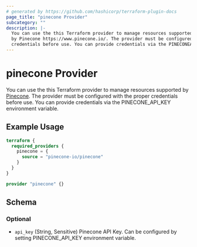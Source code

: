 ```yaml
---
# generated by https://github.com/hashicorp/terraform-plugin-docs
page_title: "pinecone Provider"
subcategory: ""
description: |-
  You can use the this Terraform provider to manage resources supported
  by Pinecone https://www.pinecone.io/. The provider must be configured with the proper
  credentials before use. You can provide credentials via the PINECONEAPIKEY environment variable.
---
```


# pinecone Provider

You can use the this Terraform provider to manage resources supported 
by [Pinecone](https://www.pinecone.io/). The provider must be configured with the proper 
credentials before use. You can provide credentials via the PINECONE_API_KEY environment variable.

## Example Usage

```terraform
terraform {
  required_providers {
    pinecone = {
      source = "pinecone-io/pinecone"
    }
  }
}

provider "pinecone" {}
```

<!-- schema generated by tfplugindocs -->
## Schema

### Optional

- `api_key` (String, Sensitive) Pinecone API Key. Can be configured by setting PINECONE_API_KEY environment variable.
